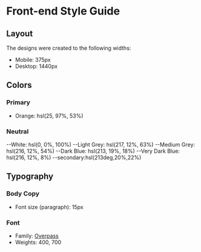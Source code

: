 # Front-end Style Guide

## Layout

The designs were created to the following widths:

- Mobile: 375px
- Desktop: 1440px

## Colors

### Primary

- Orange: hsl(25, 97%, 53%)

### Neutral

--White: hsl(0, 0%, 100%)
--Light Grey: hsl(217, 12%, 63%)
--Medium Grey: hsl(216, 12%, 54%)
--Dark Blue: hsl(213, 19%, 18%)
--Very Dark Blue: hsl(216, 12%, 8%)
--secondary:hsl(213deg,20%,22%)
## Typography

### Body Copy

- Font size (paragraph): 15px

### Font

- Family: [Overpass](https://fonts.google.com/specimen/Overpass)
- Weights: 400, 700
